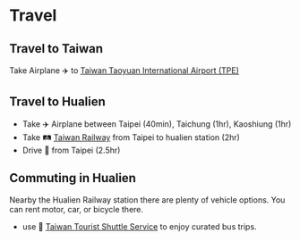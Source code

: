 # Travel

## Travel to Taiwan

Take Airplane ✈️ to [Taiwan Taoyuan International Airport (TPE)](https://www.taoyuan-airport.com/?lang=en)

## Travel to Hualien

- Take ✈️ Airplane between Taipei (40min), Taichung (1hr), Kaoshiung (1hr)
- Take 🛤️ [Taiwan Railway](https://tip.railway.gov.tw/tra-tip-web/tip?lang=EN_US) from Taipei to hualien station (2hr)
- Drive 🚗 from Taipei (2.5hr)

## Commuting in Hualien

Nearby the Hualien Railway station there are plenty of vehicle options. You can rent motor, car, or bicycle there.

- use 🚌 [Taiwan Tourist Shuttle Service](https://www.taiwantrip.com.tw/Frontend/Route/Select_EN) to enjoy curated bus trips.
